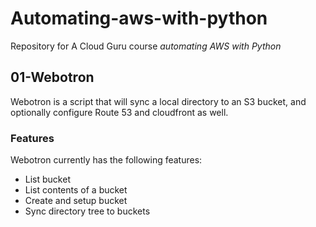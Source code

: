 # Automating-aws-with-python

Repository for A Cloud Guru course *automating AWS with Python*

## 01-Webotron

Webotron is a script that will sync a local directory to an S3 bucket, and optionally configure Route 53 and cloudfront as well.

### Features

Webotron currently has the following features:

- List bucket
- List contents of a bucket
- Create and setup bucket
- Sync directory tree to buckets
